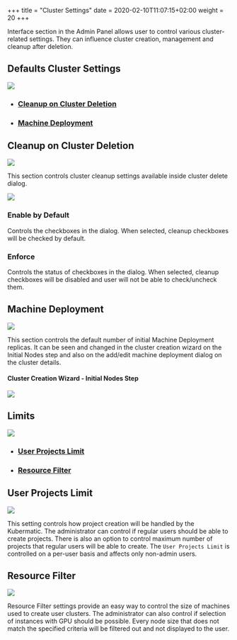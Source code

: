 +++
title = "Cluster Settings"
date = 2020-02-10T11:07:15+02:00
weight = 20
+++

Interface section in the Admin Panel allows user to control various cluster-related settings. They
can influence cluster creation, management and cleanup after deletion.
## Defaults Cluster Settings
![](/img/kubermatic/v2.22/ui/defaults_cluster_settings.png?height=500px&classes=shadow,border)

- ### [Cleanup on Cluster Deletion](#cleanup-on-cluster-deletion)

- ### [Machine Deployment](#machine-deployment)

## Cleanup on Cluster Deletion

![](/img/kubermatic/v2.22/ui/cleanup_on_cluster_deletion.png?classes=shadow,border)

This section controls cluster cleanup settings available inside cluster delete dialog.

![](/img/kubermatic/v2.22/ui/delete_cluster_dialog.png?height=200px&classes=shadow,border)

### Enable by Default

Controls the checkboxes in the dialog. When selected, cleanup checkboxes will be checked by default.

### Enforce

Controls the status of checkboxes in the dialog. When selected, cleanup checkboxes will be disabled and user will not
be able to check/uncheck them.

## Machine Deployment

![](/img/kubermatic/v2.22/ui/machine_deployment.png?classes=shadow,border)

This section controls the default number of initial Machine Deployment replicas. It can be seen and changed
in the cluster creation wizard on the Initial Nodes step and also on the add/edit machine deployment dialog on
the cluster details.

#### Cluster Creation Wizard - Initial Nodes Step

![](/img/kubermatic/v2.22/ui/wizard_initial_nodes_step.png?height=300px&classes=shadow,border)

## Limits

![](/img/kubermatic/main/ui/interface_limits.png?height=250px&classes=shadow,border)
- ### [User Projects Limit](#user-projects-limit)

- ### [Resource Filter](#resource-filter)

## User Projects Limit

![](/img/kubermatic/v2.22/ui/user_projects_limit.png?classes=shadow,border)

This setting controls how project creation will be handled by the Kubermatic. The administrator can control
if regular users should be able to create projects. There is also an option to control maximum number of projects
that regular users will be able to create. The `User Projects Limit` is controlled on a per-user basis and affects
only non-admin users.

## Resource Filter

![](/img/kubermatic/v2.22/ui/resource_filter.png?classes=shadow,border)

Resource Filter settings provide an easy way to control the size of machines used to create user clusters. The administrator
can also control if selection of instances with GPU should be possible. Every node size that does not match the
specified criteria will be filtered out and not displayed to the user.
